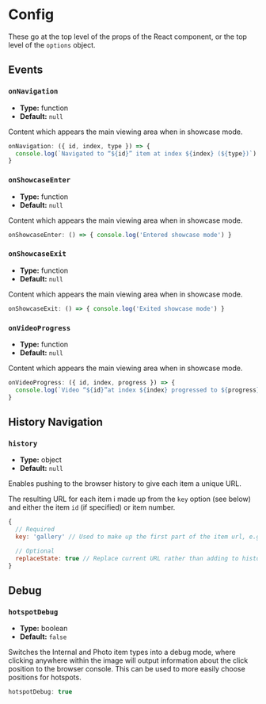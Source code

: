 # Config

These go at the top level of the props of the React component, or the top level of the `options` object.

## Events

### `onNavigation`

- **Type:** function
- **Default:** `null`

Content which appears the main viewing area when in showcase mode.

```js
onNavigation: ({ id, index, type }) => {
  console.log(`Navigated to “${id}” item at index ${index} (${type})`)
}
```

### `onShowcaseEnter`

- **Type:** function
- **Default:** `null`

Content which appears the main viewing area when in showcase mode.

```js
onShowcaseEnter: () => { console.log('Entered showcase mode') }
```

### `onShowcaseExit`

- **Type:** function
- **Default:** `null`

Content which appears the main viewing area when in showcase mode.

```js
onShowcaseExit: () => { console.log('Exited showcase mode') }
```

### `onVideoProgress`

- **Type:** function
- **Default:** `null`

Content which appears the main viewing area when in showcase mode.

```js
onVideoProgress: ({ id, index, progress }) => {
  console.log(`Video “${id}”at index ${index} progressed to ${progress} seconds`)
}
```

## History Navigation

### `history`

- **Type:** object
- **Default:** `null`

Enables pushing to the browser history to give each item a unique URL.

The resulting URL for each item i made up from the `key` option (see below) and
either the item `id` (if specified) or item number.

```js
{
  // Required
  key: 'gallery' // Used to make up the first part of the item url, e.g. /gallery/dashboard

  // Optional
  replaceState: true // Replace current URL rather than adding to history
}
```

## Debug

### `hotspotDebug`

- **Type:** boolean
- **Default:** `false`

Switches the Internal and Photo item types into a debug mode, where clicking
anywhere within the image will output information about the click position to the
browser console. This can be used to more easily choose positions for hotspots.

```js
hotspotDebug: true
```
